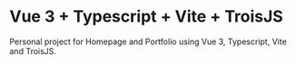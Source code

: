 # Vue 3 + Typescript + Vite + TroisJS

Personal project for Homepage and Portfolio using Vue 3, Typescript, Vite and TroisJS.
